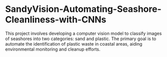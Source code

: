 # SandyVision-Automating-Seashore-Cleanliness-with-CNNs
This project involves developing a computer vision model to classify images of seashores into two categories: sand and plastic. The primary goal is to automate the identification of plastic waste in coastal areas, aiding environmental monitoring and cleanup efforts.
